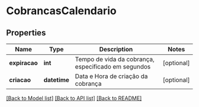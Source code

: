 # CobrancasCalendario

## Properties

Name | Type | Description | Notes
------------ | ------------- | ------------- | -------------
**expiracao** | **int** | Tempo de vida da cobrança, especificado em segundos | [optional]
**criacao** | **datetime** | Data e Hora de criação da cobrança | [optional]

[[Back to Model list]](../README.md#documentation-for-models) [[Back to API list]](../README.md#documentation-for-api-endpoints) [[Back to README]](../README.md)
